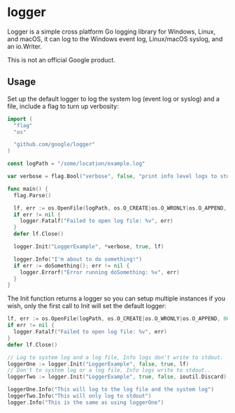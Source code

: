 # logger #
Logger is a simple cross platform Go logging library for Windows, Linux, and
macOS, it can log to the Windows event log, Linux/macOS syslog, and an io.Writer.

This is not an official Google product.

## Usage ##

Set up the default logger to log the system log (event log or syslog) and a
file, include a flag to turn up verbosity:

```go
import (
  "flag"
  "os"

  "github.com/google/logger"
)

const logPath = "/some/location/example.log"

var verbose = flag.Bool("verbose", false, "print info level logs to stdout")

func main() {
  flag.Parse()

  lf, err := os.OpenFile(logPath, os.O_CREATE|os.O_WRONLY|os.O_APPEND, 0660)
  if err != nil {
    logger.Fatalf("Failed to open log file: %v", err)
  }
  defer lf.Close()

  logger.Init("LoggerExample", *verbose, true, lf)

  logger.Info("I'm about to do something!")
  if err := doSomething(); err != nil {
    logger.Errorf("Error running doSomething: %v", err)
  }
}
```

The Init function returns a logger so you can setup multiple instances if you
wish, only the first call to Init will set the default logger:

```go
lf, err := os.OpenFile(logPath, os.O_CREATE|os.O_WRONLY|os.O_APPEND, 0660)
if err != nil {
  logger.Fatalf("Failed to open log file: %v", err)
}
defer lf.Close()

// Log to system log and a log file, Info logs don't write to stdout.
loggerOne := logger.Init("LoggerExample", false, true, lf)
// Don't to system log or a log file, Info logs write to stdout..
loggerTwo := logger.Init("LoggerExample", true, false, ioutil.Discard)

loggerOne.Info("This will log to the log file and the system log")
loggerTwo.Info("This will only log to stdout")
logger.Info("This is the same as using loggerOne")

```
